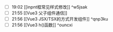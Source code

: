 
- [ ] 19:02 [[inpnt框常见样式修改]] ^w5jsak
- [ ] 21:55 [[Vue3 父子组件通信]]
- [ ] 21:56 [[Vue3 JSX/TSX的方式开发组件]] ^qnp3ku
- [ ] 21:56 [[Vue3 h()函数]] ^ouncxi